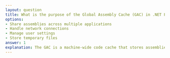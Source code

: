 ```yaml
---
layout: question
title: What is the purpose of the Global Assembly Cache (GAC) in .NET Framework?
options:
- Share assemblies across multiple applications
- Handle network connections
- Manage user settings
- Store temporary files
answer: 1
explanation: The GAC is a machine-wide code cache that stores assemblies specifically designated to be shared by several applications on the computer. It provides versioning, security, and integrity checking.
---
```


